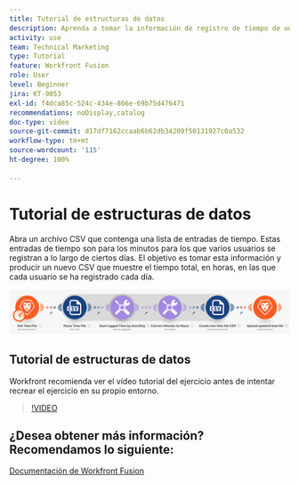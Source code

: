 ```yaml
---
title: Tutorial de estructuras de datos
description: Aprenda a tomar la información de registro de tiempo de un archivo, transformarla y producir un nuevo archivo con los datos transformados en  [!DNL Adobe Workfront Fusion].
activity: use
team: Technical Marketing
type: Tutorial
feature: Workfront Fusion
role: User
level: Beginner
jira: KT-9053
exl-id: f4dca85c-524c-434e-866e-69b75d476471
recommendations: noDisplay,catalog
doc-type: video
source-git-commit: d17df7162ccaab6b62db34209f50131927c0a532
workflow-type: tm+mt
source-wordcount: '115'
ht-degree: 100%

---
```


# Tutorial de estructuras de datos

Abra un archivo CSV que contenga una lista de entradas de tiempo. Estas entradas de tiempo son para los minutos para los que varios usuarios se registran a lo largo de ciertos días. El objetivo es tomar esta información y producir un nuevo CSV que muestre el tiempo total, en horas, en las que cada usuario se ha registrado cada día.

![Una imagen de un escenario de Fusion](assets/data-structures-and-data-stores-1.png)

## Tutorial de estructuras de datos

Workfront recomienda ver el vídeo tutorial del ejercicio antes de intentar recrear el ejercicio en su propio entorno.

>[!VIDEO](https://video.tv.adobe.com/v/335294/?quality=12&learn=on&enablevpops)



## ¿Desea obtener más información? Recomendamos lo siguiente:

[Documentación de Workfront Fusion](https://experienceleague.adobe.com/docs/workfront/using/adobe-workfront-fusion/workfront-fusion-2.html?lang=es)
